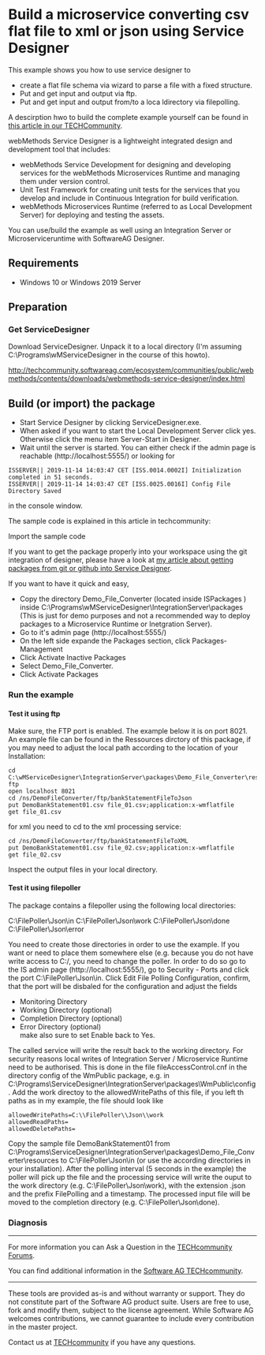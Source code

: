 # Build a microservice converting csv flat file to xml or json using Service Designer 

This example shows you how to use service designer to

* create a flat file schema via wizard to parse a file with a fixed structure.
* Put and get input and output via ftp.
* Put and get input and output from/to a loca ldirectory via filepolling.

A descirption hwo to build the complete example yourself can be found in [this article in our TECHCommunity](http://techcommunity.softwareag.com/pwiki/-/wiki/Main/Simple%20flat%20file%20parsing%20with%20the%20webMethods%20flat%20file%20adapter).

webMethods Service Designer is a lightweight integrated design and development tool that includes:

* webMethods Service Development for designing and developing services for the webMethods Microservices Runtime and managing them under version control.
* Unit Test Framework for creating unit tests for the services that you develop and include in Continuous Integration for build verification.
* webMethods Microservices Runtime (referred to as Local Development Server) for deploying and testing the assets.

You can use/build the example as well using an Integration Server or Microserviceruntime with SoftwareAG Designer.

## Requirements

* Windows 10 or Windows 2019 Server

## Preparation

### Get ServiceDesigner

Download ServiceDesigner.
Unpack it to a local directory (I'm assuming C:\Programs\wMServiceDesigner in the course of this howto).

http://techcommunity.softwareag.com/ecosystem/communities/public/webmethods/contents/downloads/webmethods-service-designer/index.html

## Build (or import) the package

* Start Service Designer by clicking ServiceDesigner.exe.
* When asked if you want to start the Local Development Server click yes. Otherwise click the menu item Server-Start in Designer.
* Wait until the server is started. You can either check if the admin page is reachable (http://localhost:5555/) or looking for

```shell
ISSERVER|| 2019-11-14 14:03:47 CET [ISS.0014.0002I] Initialization completed in 51 seconds. 
ISSERVER|| 2019-11-14 14:03:47 CET [ISS.0025.0016I] Config File Directory Saved 
```

in the console window.

The sample code is explained in this article in techcommunity:

Import the sample code 

If you want to get the package properly into your workspace using the git integration of designer, please have a look at [my article about getting packages from git or github into Service Designer](http://techcommunity.softwareag.com/pwiki/-/wiki/Main/Get%20a%20webmethods%20package%20from%20github%20into%20your%20service%20designer).

If you want to have it quick and easy, 
* Copy the directory Demo_File_Converter (located inside ISPackages ) inside C:\Programs\wMServiceDesigner\IntegrationServer\packages (This is just for demo purposes and not a recommended way to deploy packages to a Microservice Runtime or Inetgration Server).
* Go to it's admin page (http://localhost:5555/)
* On the left side expande the Packages section, click Packages-Management
* Click Activate Inactive Packages
* Select Demo_File_Converter.
* Click Activate Packages


### Run the example

#### Test it using ftp

Make sure, the FTP port is enabled. The example below it is on port 8021. 
An example file can be found in the Ressources dirctory of this package, if you may need to adjust the local path according to the location of your Installation:

```shell
cd C:\wMServiceDesigner\IntegrationServer\packages\Demo_File_Converter\resources
ftp
open localhost 8021
cd /ns/DemoFileConverter/ftp/bankStatementFileToJson
put DemoBankStatement01.csv file_01.csv;application:x-wmflatfile
get file_01.csv
```

for xml you need to cd to the xml processing service:
```shell
cd /ns/DemoFileConverter/ftp/bankStatementFileToXML
put DemoBankStatement01.csv file_02.csv;application:x-wmflatfile
get file_02.csv
```

Inspect the output files in your local directory.

#### Test it using filepoller

The package contains a filepoller using the following local directories:

C:\FilePoller\Json\in
C:\FilePoller\Json\work
C:\FilePoller\Json\done
C:\FilePoller\Json\error

You need to create those directories in order to use the example. If you want or need to place them somewhere else (e.g. because you do not have write access to C:/, you need to change the poller. In order to do so go to the IS admin page (http://localhost:5555/), go to Security - Ports and click the port C:\FilePoller\Json\in. Click Edit File Polling Configuration, confirm, that the port will be disbaled for the configuration and adjust the fields 
* Monitoring Directory
* Working Directory (optional) 	
* Completion Directory (optional)
* Error Directory (optional) 	
make also sure to set Enable back to Yes.

The called service will write the result back to the working directory. For security reasons local writes of Integration Server / Microservice Runtime need to be authorised. This is done in the file fileAccessControl.cnf in the directory config of the WmPublic package, e.g. in C:\Programs\ServiceDesigner\IntegrationServer\packages\WmPublic\config. Add the work directoy to the allowedWritePaths of this file, if you left th paths as in my example, the file should look like

```shell
allowedWritePaths=C:\\FilePoller\\Json\\work
allowedReadPaths=
allowedDeletePaths=
```

Copy the sample file DemoBankStatement01 from C:\Programs\ServiceDesigner\IntegrationServer\packages\Demo_File_Converter\resources to C:\FilePoller\Json\in (or use the according directories in your installation). After the polling interval (5 seconds in the example) the poller will pick up the file and the processing service will write the ouput to the work directory (e.g. C:\FilePoller\Json\work), with the extension .json and the prefix FilePolling and a timestamp. The processed input file will be moved to the completion directory (e.g. C:\FilePoller\Json\done).


### Diagnosis



______________________
For more information you can Ask a Question in the [TECHcommunity Forums](http://techcommunity.softwareag.com/home/-/product/name/command-central).

You can find additional information in the [Software AG TECHcommunity](http://tech.forums.softwareag.com/techjforum/forums/list.page?product=command-central).
______________________
These tools are provided as-is and without warranty or support. They do not constitute part of the Software AG product suite. Users are free to use, fork and modify them, subject to the license agreement. While Software AG welcomes contributions, we cannot guarantee to include every contribution in the master project.

Contact us at [TECHcommunity](mailto:technologycommunity@softwareag.com?subject=Github/SoftwareAG) if you have any questions.
